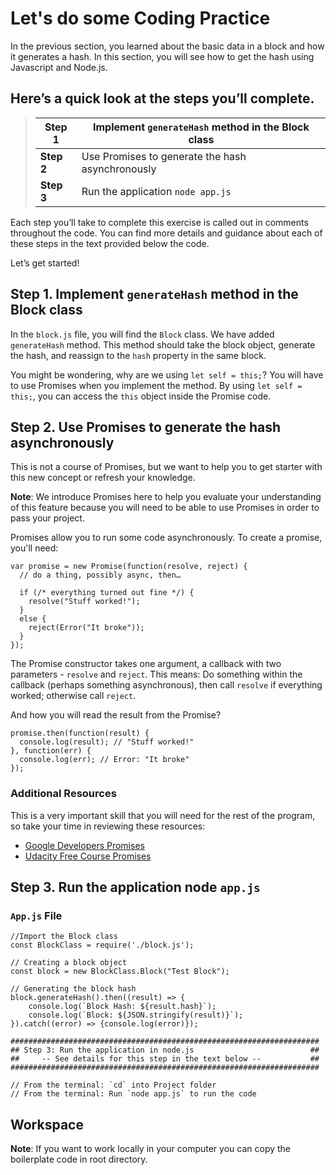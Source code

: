 # Let's do some Coding Practice

In the previous section, you learned about the basic data in a block and how it generates a hash. In this section, you will see how to get the hash using Javascript and Node.js.



## Here’s a quick look at the steps you’ll complete.

> | **Step 1** | Implement `generateHash` method in the **Block** class |
> | ---------- | ------------------------------------------------------ |
> | **Step 2** | Use Promises to generate the hash asynchronously       |
> | **Step 3** | Run the application `node app.js`                      |

Each step you’ll take to complete this exercise is called out in comments throughout the code. You can find more details and guidance about each of these steps in the text provided below the code.

Let’s get started!



## Step 1. Implement `generateHash` method in the Block class

In the `block.js` file, you will find the `Block` class. We have added `generateHash` method. This method should take the block object, generate the hash, and reassign to the `hash` property in the same block.

You might be wondering, why are we using `let self = this;`? You will have to use Promises when you implement the method. By using `let self = this;`, you can access the `this` object inside the Promise code.



## Step 2. Use Promises to generate the hash asynchronously

This is not a course of Promises, but we want to help you to get starter with this new concept or refresh your knowledge.

**Note**: We introduce Promises here to help you evaluate your understanding of this feature because you will need to be able to use Promises in order to pass your project.

Promises allow you to run some code asynchronously. To create a promise, you'll need:

```
var promise = new Promise(function(resolve, reject) {
  // do a thing, possibly async, then…

  if (/* everything turned out fine */) {
    resolve("Stuff worked!");
  }
  else {
    reject(Error("It broke"));
  }
});
```

The Promise constructor takes one argument, a callback with two parameters - `resolve` and `reject`. This means: Do something within the callback (perhaps something asynchronous), then call `resolve` if everything worked; otherwise call `reject`.

And how you will read the result from the Promise?

```
promise.then(function(result) {
  console.log(result); // "Stuff worked!"
}, function(err) {
  console.log(err); // Error: "It broke"
});
```

### Additional Resources

This is a very important skill that you will need for the rest of the program, so take your time in reviewing these resources:

- [Google Developers Promises](https://developers.google.com/web/fundamentals/primers/promises)
- [Udacity Free Course Promises](https://www.udacity.com/course/javascript-promises--ud898)



## Step 3. Run the application node `app.js`

### `App.js` File

```
//Import the Block class
const BlockClass = require('./block.js');

// Creating a block object
const block = new BlockClass.Block("Test Block");

// Generating the block hash
block.generateHash().then((result) => {
    console.log(`Block Hash: ${result.hash}`);
    console.log(`Block: ${JSON.stringify(result)}`);
}).catch((error) => {console.log(error)});

#####################################################################
## Step 3: Run the application in node.js                          ##
##     -- See details for this step in the text below --           ##
#####################################################################

// From the terminal: `cd` into Project folder
// From the terminal: Run `node app.js` to run the code
```



## Workspace

**Note**: If you want to work locally in your computer you can copy the boilerplate code in root directory.